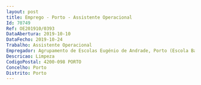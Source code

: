 ```yaml
--- 
layout: post
title: Emprego - Porto - Assistente Operacional
Id: 70749
Ref: OE201910/0393
DataAbertura: 2019-10-10
DataFecho: 2019-10-24
Trabalho: Assistente Operacional
Empregador: Agrupamento de Escolas Eugénio de Andrade, Porto (Escola Básica Eugénio de Andrade, Porto - Sede)
Descricao: Limpeza
CodigoPostal: 4200-098 PORTO
Concelho: Porto
Distrito: Porto
--- 
```

